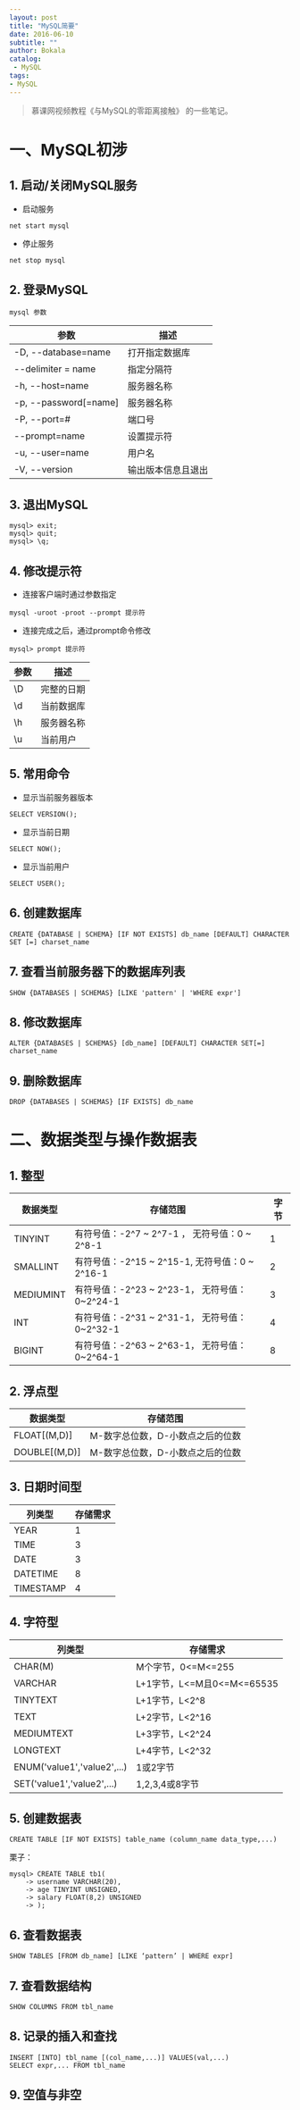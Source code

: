 ```yaml
---
layout: post
title: "MySQL简要"
date: 2016-06-10 
subtitle: ""
author: Bokala
catalog:
 - MySQL
tags: 
- MySQL
---
```


> 慕课网视频教程《与MySQL的零距离接触》 的一些笔记。

# 一、MySQL初涉

## 1. 启动/关闭MySQL服务

* 启动服务
```shell
net start mysql
```
* 停止服务
```shell
net stop mysql
```

## 2. 登录MySQL

```shell
mysql 参数
```

参数   | 描述
-----  | ---
-D, --database=name | 打开指定数据库
--delimiter = name  | 指定分隔符
-h, --host=name     | 服务器名称
-p, --password[=name] | 服务器名称
-P, --port=#        | 端口号
--prompt=name       | 设置提示符
-u, --user=name     | 用户名
-V, --version       | 输出版本信息且退出

## 3. 退出MySQL

```shell
mysql> exit;
mysql> quit;
mysql> \q;
```

## 4. 修改提示符

* 连接客户端时通过参数指定
```shell
mysql -uroot -proot --prompt 提示符
```

* 连接完成之后，通过prompt命令修改

```shell
mysql> prompt 提示符
```

参数 | 描述
--- | ---
\D | 完整的日期
\d | 当前数据库
\h | 服务器名称
\u | 当前用户

## 5. 常用命令

* 显示当前服务器版本
```shell
SELECT VERSION();
```

* 显示当前日期
```shell
SELECT NOW();
```

* 显示当前用户
```shell
SELECT USER();
```

## 6. 创建数据库

```shell
CREATE {DATABASE | SCHEMA} [IF NOT EXISTS] db_name [DEFAULT] CHARACTER SET [=] charset_name
```

## 7. 查看当前服务器下的数据库列表

```shell
SHOW {DATABASES | SCHEMAS} [LIKE 'pattern' | 'WHERE expr']
```

## 8. 修改数据库

```shell
ALTER {DATABASES | SCHEMAS} [db_name] [DEFAULT] CHARACTER SET[=] charset_name
```

## 9. 删除数据库

```shell
DROP {DATABASES | SCHEMAS} [IF EXISTS] db_name
```

# 二、数据类型与操作数据表

## 1. 整型

数据类型 | 存储范围 | 字节
------- | ------- | -------
TINYINT | 有符号值：-2^7 ~ 2^7-1  ， 无符号值：0 ~ 2^8-1 | 1
SMALLINT | 有符号值：-2^15 ~ 2^15-1, 无符号值：0 ~ 2^16-1 | 2
MEDIUMINT | 有符号值：-2^23 ~ 2^23-1， 无符号值：0~2^24-1 | 3
INT | 有符号值：-2^31 ~ 2^31-1， 无符号值：0~2^32-1 | 4
BIGINT | 有符号值：-2^63 ~ 2^63-1， 无符号值：0~2^64-1 | 8

## 2. 浮点型

数据类型 | 存储范围
------- | -------
FLOAT[(M,D)] | M-数字总位数，D-小数点之后的位数
DOUBLE[(M,D)] | M-数字总位数，D-小数点之后的位数

## 3. 日期时间型

列类型 | 存储需求
----- | -----
YEAR | 1
TIME | 3
DATE | 3
DATETIME | 8
TIMESTAMP | 4

## 4. 字符型

列类型 | 存储需求
----- | -----
CHAR(M) | M个字节，0<=M<=255
VARCHAR | L+1字节，L<=M且0<=M<=65535
TINYTEXT | L+1字节，L<2^8
TEXT | L+2字节，L<2^16
MEDIUMTEXT | L+3字节，L<2^24
LONGTEXT | L+4字节，L<2^32
ENUM('value1','value2',...) | 1或2字节
SET('value1','value2',...) | 1,2,3,4或8字节

## 5. 创建数据表

```shell
CREATE TABLE [IF NOT EXISTS] table_name (column_name data_type,...)
```

栗子：
```shell
mysql> CREATE TABLE tb1(
    -> username VARCHAR(20),
    -> age TINYINT UNSIGNED,
    -> salary FLOAT(8,2) UNSIGNED
    -> );
```

## 6. 查看数据表

```shell
SHOW TABLES [FROM db_name] [LIKE ‘pattern’ | WHERE expr]
```

## 7. 查看数据结构

```shell
SHOW COLUMNS FROM tbl_name
```

## 8. 记录的插入和查找

```shell
INSERT [INTO] tbl_name [(col_name,...)] VALUES(val,...)
SELECT expr,... FROM tbl_name
```

## 9. 空值与非空

